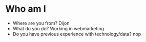 # Who am I

* Where are you from? Dijon
* What do you do? Working in webmarketing
* Do you have previous experience with technology/data? nop
